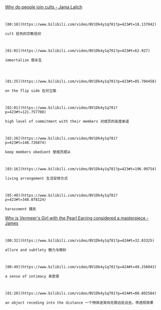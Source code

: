 
[Why do people join cults - Janja Lalich](https://www.bilibili.com/video/BV1Dk4y1q781?p=423)

```ad-note


[00:18](https://www.bilibili.com/video/BV1Dk4y1q781?p=423#t=18.137042)

cult 狂热的宗教信仰

```
```ad-note


[01:02](https://www.bilibili.com/video/BV1Dk4y1q781?p=423#t=62.927)

immortalize 使永生

```

```ad-note



[01:25](https://www.bilibili.com/video/BV1Dk4y1q781?p=423#t=85.704458)

on the flip side 在对立面

```

```ad-note


[02:01](https://www.bilibili.com/video/BV1Dk4y1q781?p=423#t=121.757708)

high level of commitment with their members 对成员的高度承诺

```

```ad-note


[02:28](https://www.bilibili.com/video/BV1Dk4y1q781?p=423#t=148.726874)

keep members obedient 使成员顺从

```

```ad-note


[03:16](https://www.bilibili.com/video/BV1Dk4y1q781?p=423#t=196.99754)

living arrangement 生活安排方式

```
```ad-note


[05:48](https://www.bilibili.com/video/BV1Dk4y1q781?p=423#t=348.078124)

harassment 骚扰

```

[Why is Vermeer's Girl with the Pearl Earring considered a masterpiece - James](https://www.bilibili.com/video/BV1Dk4y1q781?p=424)

```ad-note


[00:32](https://www.bilibili.com/video/BV1Dk4y1q781?p=424#t=32.03325)

allure and subtlety 魅力与微妙

```

```ad-note


[00:49](https://www.bilibili.com/video/BV1Dk4y1q781?p=424#t=49.256043)

a sense of intimacy 亲密感

```

```ad-note


[01:20](https://www.bilibili.com/video/BV1Dk4y1q781?p=424#t=80.802584)

an object receding into the distance 一个物体逐渐向无限远处远去，带透视效果

```